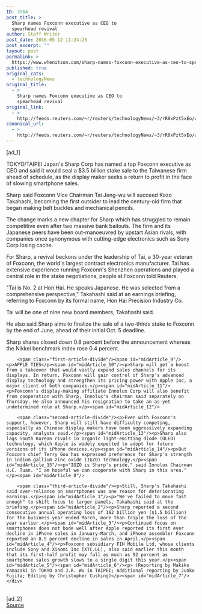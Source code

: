 ```yaml
---
ID: 3564
post_title: >
  Sharp names Foxconn executive as CEO to
  spearhead revival
author: Staff Writer
post_date: 2016-05-12 11:24:25
post_excerpt: ""
layout: post
permalink: >
  https://www.whenitson.com/sharp-names-foxconn-executive-as-ceo-to-spearhead-revival/
published: true
original_cats:
  - technologyNews
original_title:
  - >
    Sharp names Foxconn executive as CEO to
    spearhead revival
original_link:
  - >
    http://feeds.reuters.com/~r/reuters/technologyNews/~3/rR0xPzt5xEo/us-sharp-results-managementchanges-idUSKCN0Y30IO
canonical_url:
  - >
    http://feeds.reuters.com/~r/reuters/technologyNews/~3/rR0xPzt5xEo/us-sharp-results-managementchanges-idUSKCN0Y30IO
---
```

 [ad_1]
<br><div id="articleText">
<span id="midArticle_start"/>

<span id="midArticle_0"/><span class="focusParagraph" readability="5"><p><span class="articleLocation">TOKYO/TAIPEI</span> Japan's Sharp Corp has named a top Foxconn executive as CEO and said it would seal a $3.5 billion stake sale to the Taiwanese firm ahead of schedule, as the display maker seeks a return to profit in the face of slowing smartphone sales.</p></span><span id="midArticle_1"/><p>Sharp said Foxconn Vice Chairman Tai Jeng-wu will succeed Kozo Takahashi, becoming the first outsider to lead the century-old firm that began making belt buckles and mechanical pencils.</p><span id="midArticle_2"/><p>The change marks a new chapter for Sharp which has struggled to remain competitive even after two massive bank bailouts. The firm and its Japanese peers have been out-manoeuvred by upstart Asian rivals, with companies once synonymous with cutting-edge electronics such as Sony Corp losing cache.</p><span id="midArticle_3"/><p>For Sharp, a revival beckons under the leadership of Tai, a 30-year veteran of Foxconn, the world's largest contract electronics manufacturer. Tai has extensive experience running Foxconn's Shenzhen operations and played a central role in the stake negotiations, people at Foxconn told Reuters.</p><span id="midArticle_4"/><p>"Tai is No. 2 at Hon Hai. He speaks Japanese. He was selected from a comprehensive perspective," Takahashi said at an earnings briefing, referring to Foxconn by its formal name, Hon Hai Precision Industry Co.</p><span id="midArticle_5"/><p>Tai will be one of nine new board members, Takahashi said.</p><span id="midArticle_6"/><p>He also said Sharp aims to finalize the sale of a two-thirds stake to Foxconn by the end of June, ahead of their initial Oct. 5 deadline.</p><span id="midArticle_7"/><p>Sharp shares closed down 0.8 percent before the announcement whereas the Nikkei benchmark index rose 0.4 percent.</p><span id="midArticle_8"/>
        
        <span class="first-article-divide"/><span id="midArticle_9"/><p>APPLE TIES</p><span id="midArticle_10"/><p>Sharp will get a boost from a takeover that would vastly expand sales channels for its displays. In return, Foxconn will gain control of Sharp's advanced display technology and strengthen its pricing power with Apple Inc, a major client of both companies.</p><span id="midArticle_11"/><p>Foxconn's display-making affiliate Innolux Corp will also benefit from cooperation with Sharp, Innolux's chairman said separately on Thursday. He also announced his resignation to take an as-yet undetermined role at Sharp.</p><span id="midArticle_12"/>
        
        <span class="second-article-divide"/><p>Even with Foxconn's support, however, Sharp will still have difficulty competing, especially as Chinese display makers have been aggressively expanding capacity, analysts said.</p><span id="midArticle_13"/><p>Sharp also lags South Korean rivals in organic light-emitting diode (OLED) technology, which Apple is widely expected to adopt for future versions of its iPhone devices.</p><span id="midArticle_14"/><p>But Foxconn chief Terry Gou has expressed preference for Sharp's strength in indium gallium zinc oxide (IGZO) technology.</p><span id="midArticle_15"/><p>"IGZO is Sharp's pride," said Innolux Chairman H.C. Tuan. "I am hopeful we can cooperate with Sharp in this area."</p><span id="midArticle_0"/>
        
        <span class="third-article-divide"/><p>Still, Sharp's Takahashi said over-reliance on smartphones was one reason for deteriorating earnings.</p><span id="midArticle_1"/><p>"We've failed to move fast enough" to shift focus to larger panels, Takahashi said at the briefing.</p><span id="midArticle_2"/><p>Sharp reported a second consecutive annual operating loss of 162 billion yen ($1.5 billion) for the business year ended March, more than triple the loss of the year earlier.</p><span id="midArticle_3"/><p>Continued focus on smartphones does not bode well after Apple reported its first ever decline in iPhone sales in January-March, and iPhone assembler Foxconn reported an 8.5 percent decline in sales in April.</p><span id="midArticle_4"/><p>Foxconn subsidiary FIH Mobile Ltd, whose clients include Sony and Xiaomi Inc [XTC.UL], also said earlier this month that its first-half profit may fall as much as 92 percent as smartphone sales growth slows to a single digit this year.</p><span id="midArticle_5"/><span id="midArticle_6"/><p> (Reporting by Makiko Yamazaki in TOKYO and J.R. Wu in TAIPEI; Additional reporting by Junko Fujita; Editing by Christopher Cushing)</p><span id="midArticle_7"/></div>
<br>[ad_2]
<br><a href="http://feeds.reuters.com/~r/reuters/technologyNews/~3/rR0xPzt5xEo/us-sharp-results-managementchanges-idUSKCN0Y30IO">Source </a>